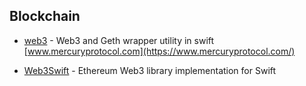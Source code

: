 ## Blockchain

- [web3](https://github.com/MercuryProtocol/web3.swift)  - Web3 and Geth wrapper utility in swift [www.mercuryprotocol.com](https://www.mercuryprotocol.com/)

- [Web3Swift](https://github.com/zeriontech/Web3Swift) - Ethereum Web3 library implementation for Swift
